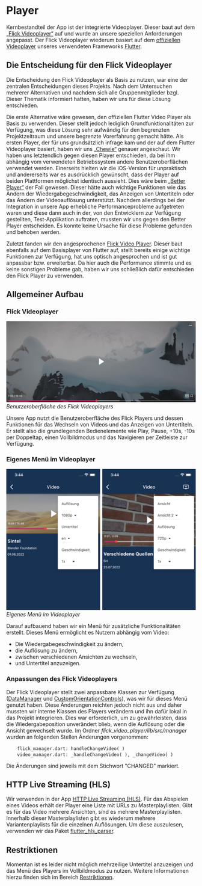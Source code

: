 # Player

Kernbestandteil der App ist der integrierte Videoplayer. Dieser baut auf dem [„Flick Videoplayer“](https://pub.dev/packages/flick_video_player) auf und wurde an unsere speziellen Anforderungen angepasst. Der Flick Videoplayer wiederum basiert auf dem [offiziellen Videoplayer](https://pub.dev/packages/video_player) unseres verwendeten Frameworks [Flutter](https://flutter.dev). 

## Die Entscheidung für den Flick Videoplayer

Die Entscheidung den Flick Videoplayer als Basis zu nutzen, war eine der zentralen Entscheidungen dieses Projekts. Nach dem Untersuchen mehrerer Alternativen und nachdem sich alle Gruppenmitglieder bzgl. Dieser Thematik informiert hatten, haben wir uns für diese Lösung entschieden.

Die erste Alternative wäre gewesen, den offiziellen Flutter Video Player als Basis zu verwenden. Dieser stellt jedoch lediglich Grundfunktionalitäten zur Verfügung, was diese Lösung sehr aufwändig für den begrenzten Projektzeitraum und unsere begrenzte Vorerfahrung gemacht hätte. Als ersten Player, der für uns grundsätzlich infrage kam und der auf dem Flutter Videoplayer basiert, haben wir uns [„Chewie“](https://pub.dev/packages/chewie) genauer angeschaut. Wir haben uns letztendlich gegen diesen Player entschieden, da bei ihm abhängig vom verwendeten Betriebssystem andere Benutzeroberflächen verwendet werden. Einerseits hielten wir die iOS-Version für unpraktisch und andererseits war es ausdrücklich gewünscht, dass der Player auf beiden Plattformen möglichst identisch aussieht. Dies wäre beim [„Better Player“](https://pub.dev/packages/better_player) der Fall gewesen. Dieser hätte auch wichtige Funktionen wie das Ändern der Wiedergabegeschwindigkeit, das Anzeigen von Untertiteln oder das Ändern der Videoauflösung unterstützt. Nachdem allerdings bei der Integration in unsere App erhebliche Performanceprobleme aufgetreten waren und diese dann auch in der, von den Entwicklern zur Verfügung gestellten, Test-Applikation auftraten, mussten wir uns gegen den Better Player entscheiden. Es konnte keine Ursache für diese Probleme gefunden und behoben werden. 

Zuletzt fanden wir den angesprochenen [Flick Video Player](https://pub.dev/packages/flick_video_player). Dieser baut ebenfalls auf dem Basisplayer von Flutter auf, stellt bereits einige wichtige Funktionen zur Verfügung, hat uns optisch angesprochen und ist gut anpassbar bzw. erweiterbar. Da hier auch die Performance stimmte und es keine sonstigen Probleme gab, haben wir uns schließlich dafür entschieden den Flick Player zu verwenden. 

## Allgemeiner Aufbau

### Flick Videoplayer

![](../assets/images/flick_controls.png)
*Benutzeroberfläche des Flick Videoplayers*

Unsere App nutzt die Benutzeroberfläche des Flick Players und dessen Funktionen für das Wechseln von Videos und das Anzeigen von Untertiteln. Er stellt also die grundlegenden Bedienelemente wie Play, Pause, +10s, -10s per Doppeltap, einen Vollbildmodus und das Navigieren per Zeitleiste zur Verfügung. 

### Eigenes Menü im Videoplayer

![](../assets/images/player_menu.jpg)
*Eigenes Menü im Videoplayer*

Darauf aufbauend haben wir ein Menü für zusätzliche Funktionalitäten erstellt. 
Dieses Menü ermöglicht es Nutzern abhängig vom Video: 

- Die Wiedergabegeschwindigkeit zu ändern,
- die Auflösung zu ändern,
- zwischen verschiedenen Ansichten zu wechseln,
- und Untertitel anzuzeigen.

### Anpassungen des Flick Videoplayers

Der Flick Videoplayer stellt zwei anpassbare Klassen zur Verfügung ([DataManager](https://github.com/GeekyAnts/flick-video-player/blob/master/example/lib/custom_orientation_player/data_manager.dart) und [CustomOrientationControls](https://github.com/GeekyAnts/flick-video-player/blob/master/example/lib/custom_orientation_player/controls.dart)), was wir für dieses Menü genutzt haben. Diese Änderungen reichten jedoch nicht aus und daher mussten wir interne Klassen des Players verändern und ihn dafür lokal in das Projekt integrieren. Dies war erforderlich, um zu gewährleisten, dass die Wiedergabeposition unverändert blieb, wenn die Auflösung oder die Ansicht gewechselt wurde. Im Ordner *flick_video_player/lib/src/manager* wurden an folgenden Stellen Änderungen vorgenommen:

    	flick_manager.dart: handleChangeVideo( )
    	video_manager.dart: _handleChangeVideo( ), _changeVideo( )

Die Änderungen sind jeweils mit dem Stichwort "CHANGED" markiert.

## HTTP Live Streaming (HLS)

Wir verwenden in der App [HTTP Live Streaming (HLS)](https://developer.apple.com/documentation/http_live_streaming). Für das Abspielen eines Videos erhält der Player eine Liste mit URLs zu Masterplaylisten. Gibt es für das Video mehrere Ansichten, sind es mehrere Masterplaylisten. Innerhalb dieser Masterplaylisten gibt es wiederum mehrere Variantenplaylists für die einzelnen Auflösungen. Um diese auszulesen, verwenden wir das Paket [flutter_hls_parser](https://pub.dev/packages/flutter_hls_parser). 

## Restriktionen

Momentan ist es leider nicht möglich mehrzeilige Untertitel anzuzeigen und das Menü des Players im Vollbildmodus zu nutzen. Weitere Informationen hierzu finden sich im Bereich [Restriktionen](../restriktionen.md).


